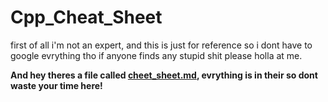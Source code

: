 # Cpp_Cheat_Sheet

first of all i'm not an expert, and this is just for reference so i dont have to google evrything tho if anyone finds any stupid shit please holla at me. 

**And hey theres a file called [cheet_sheet.md](cheet_sheet.md), evrything is in their so dont waste your time here!**
